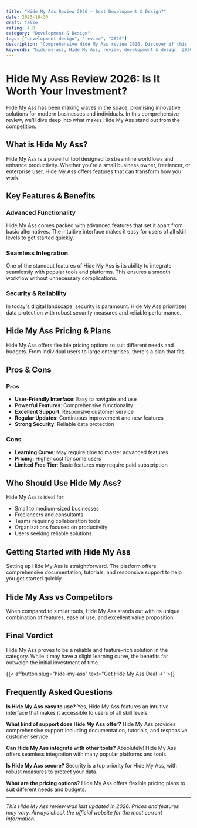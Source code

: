```yaml
---
title: "Hide My Ass Review 2026 – Best Development & Design?"
date: 2025-10-30
draft: false
rating: 4.8
category: "Development & Design"
tags: ["development-design", "review", "2026"]
description: "Comprehensive Hide My Ass review 2026. Discover if this  tool is the best choice for your needs."
keywords: "hide-my-ass, Hide My Ass, review, development & design, 2026, best development & design"
---
```


# Hide My Ass Review 2026: Is It Worth Your Investment?

Hide My Ass has been making waves in the  space, promising innovative solutions for modern businesses and individuals. In this comprehensive review, we'll dive deep into what makes Hide My Ass stand out from the competition.

## What is Hide My Ass?

Hide My Ass is a powerful  tool designed to streamline workflows and enhance productivity. Whether you're a small business owner, freelancer, or enterprise user, Hide My Ass offers features that can transform how you work.

## Key Features & Benefits

### Advanced Functionality
Hide My Ass comes packed with advanced features that set it apart from basic alternatives. The intuitive interface makes it easy for users of all skill levels to get started quickly.

### Seamless Integration
One of the standout features of Hide My Ass is its ability to integrate seamlessly with popular tools and platforms. This ensures a smooth workflow without unnecessary complications.

### Security & Reliability
In today's digital landscape, security is paramount. Hide My Ass prioritizes data protection with robust security measures and reliable performance.

## Hide My Ass Pricing & Plans

Hide My Ass offers flexible pricing options to suit different needs and budgets. From individual users to large enterprises, there's a plan that fits.

## Pros & Cons

### Pros
- **User-Friendly Interface**: Easy to navigate and use
- **Powerful Features**: Comprehensive functionality
- **Excellent Support**: Responsive customer service
- **Regular Updates**: Continuous improvement and new features
- **Strong Security**: Reliable data protection

### Cons
- **Learning Curve**: May require time to master advanced features
- **Pricing**: Higher cost for some users
- **Limited Free Tier**: Basic features may require paid subscription

## Who Should Use Hide My Ass?

Hide My Ass is ideal for:
- Small to medium-sized businesses
- Freelancers and consultants
- Teams requiring collaboration tools
- Organizations focused on productivity
- Users seeking reliable  solutions

## Getting Started with Hide My Ass

Setting up Hide My Ass is straightforward. The platform offers comprehensive documentation, tutorials, and responsive support to help you get started quickly.

## Hide My Ass vs Competitors

When compared to similar tools, Hide My Ass stands out with its unique combination of features, ease of use, and excellent value proposition.

## Final Verdict

Hide My Ass proves to be a reliable and feature-rich solution in the  category. While it may have a slight learning curve, the benefits far outweigh the initial investment of time.

{{< affbutton slug="hide-my-ass" text="Get Hide My Ass Deal →" >}}

## Frequently Asked Questions

**Is Hide My Ass easy to use?**
Yes, Hide My Ass features an intuitive interface that makes it accessible to users of all skill levels.

**What kind of support does Hide My Ass offer?**
Hide My Ass provides comprehensive support including documentation, tutorials, and responsive customer service.

**Can Hide My Ass integrate with other tools?**
Absolutely! Hide My Ass offers seamless integration with many popular platforms and tools.

**Is Hide My Ass secure?**
Security is a top priority for Hide My Ass, with robust measures to protect your data.

**What are the pricing options?**
Hide My Ass offers flexible pricing plans to suit different needs and budgets.

---

*This Hide My Ass review was last updated in 2026. Prices and features may vary. Always check the official website for the most current information.*
